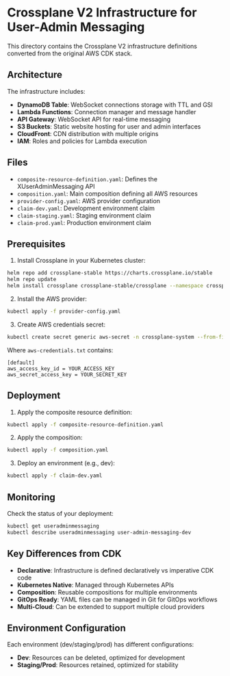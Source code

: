 # Crossplane V2 Infrastructure for User-Admin Messaging

This directory contains the Crossplane V2 infrastructure definitions converted from the original AWS CDK stack.

## Architecture

The infrastructure includes:

- **DynamoDB Table**: WebSocket connections storage with TTL and GSI
- **Lambda Functions**: Connection manager and message handler
- **API Gateway**: WebSocket API for real-time messaging
- **S3 Buckets**: Static website hosting for user and admin interfaces
- **CloudFront**: CDN distribution with multiple origins
- **IAM**: Roles and policies for Lambda execution

## Files

- `composite-resource-definition.yaml`: Defines the XUserAdminMessaging API
- `composition.yaml`: Main composition defining all AWS resources
- `provider-config.yaml`: AWS provider configuration
- `claim-dev.yaml`: Development environment claim
- `claim-staging.yaml`: Staging environment claim
- `claim-prod.yaml`: Production environment claim

## Prerequisites

1. Install Crossplane in your Kubernetes cluster:
```bash
helm repo add crossplane-stable https://charts.crossplane.io/stable
helm repo update
helm install crossplane crossplane-stable/crossplane --namespace crossplane-system --create-namespace
```

2. Install the AWS provider:
```bash
kubectl apply -f provider-config.yaml
```

3. Create AWS credentials secret:
```bash
kubectl create secret generic aws-secret -n crossplane-system --from-file=creds=./aws-credentials.txt
```

Where `aws-credentials.txt` contains:
```
[default]
aws_access_key_id = YOUR_ACCESS_KEY
aws_secret_access_key = YOUR_SECRET_KEY
```

## Deployment

1. Apply the composite resource definition:
```bash
kubectl apply -f composite-resource-definition.yaml
```

2. Apply the composition:
```bash
kubectl apply -f composition.yaml
```

3. Deploy an environment (e.g., dev):
```bash
kubectl apply -f claim-dev.yaml
```

## Monitoring

Check the status of your deployment:
```bash
kubectl get useradminmessaging
kubectl describe useradminmessaging user-admin-messaging-dev
```

## Key Differences from CDK

- **Declarative**: Infrastructure is defined declaratively vs imperative CDK code
- **Kubernetes Native**: Managed through Kubernetes APIs
- **Composition**: Reusable compositions for multiple environments
- **GitOps Ready**: YAML files can be managed in Git for GitOps workflows
- **Multi-Cloud**: Can be extended to support multiple cloud providers

## Environment Configuration

Each environment (dev/staging/prod) has different configurations:
- **Dev**: Resources can be deleted, optimized for development
- **Staging/Prod**: Resources retained, optimized for stability